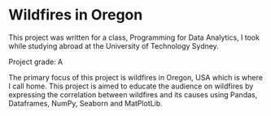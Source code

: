 # Wildfires in Oregon
This project was written for a class, Programming for Data Analytics, I took while studying abroad at the University of Technology Sydney. 

Project grade: A

The primary focus of this project is wildfires in Oregon, USA which is where I call home. This project is aimed to educate the audience on wildfires by expressing the correlation between wildfires and its causes using Pandas, Dataframes, NumPy, Seaborn and MatPlotLib. 
